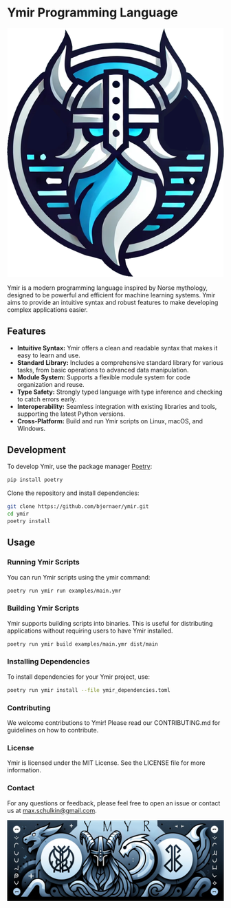 # Ymir Programming Language
<p align="center">
  <img src="assets/ymir_logo.png" alt="Ymir Logo"/>
</p>

Ymir is a modern programming language inspired by Norse mythology, designed to be powerful and efficient for machine learning systems. Ymir aims to provide an intuitive syntax and robust features to make developing complex applications easier.

## Features

- **Intuitive Syntax:** Ymir offers a clean and readable syntax that makes it easy to learn and use.
- **Standard Library:** Includes a comprehensive standard library for various tasks, from basic operations to advanced data manipulation.
- **Module System:** Supports a flexible module system for code organization and reuse.
- **Type Safety:** Strongly typed language with type inference and checking to catch errors early.
- **Interoperability:** Seamless integration with existing libraries and tools, supporting the latest Python versions.
- **Cross-Platform:** Build and run Ymir scripts on Linux, macOS, and Windows.

## Development

To develop Ymir, use the package manager [Poetry](https://python-poetry.org/):

```bash
pip install poetry
```

Clone the repository and install dependencies:

```bash
git clone https://github.com/bjornaer/ymir.git
cd ymir
poetry install
```

## Usage
### Running Ymir Scripts
You can run Ymir scripts using the ymir command:
```bash
poetry run ymir run examples/main.ymr
```

### Building Ymir Scripts
Ymir supports building scripts into binaries. This is useful for distributing applications without requiring users to have Ymir installed.
```bash
poetry run ymir build examples/main.ymr dist/main
```

### Installing Dependencies
To install dependencies for your Ymir project, use:
```bash
poetry run ymir install --file ymir_dependencies.toml
```

### Contributing
We welcome contributions to Ymir! Please read our CONTRIBUTING.md for guidelines on how to contribute.

### License
Ymir is licensed under the MIT License. See the LICENSE file for more information.

### Contact
For any questions or feedback, please feel free to open an issue or contact us at max.schulkin@gmail.com.

![Ymir Banner](assets/ymir_banner.png)
